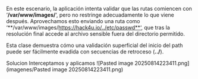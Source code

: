 En este escenario, la aplicación intenta validar que las rutas comiencen con ‘**/var/www/images/**‘, pero no restringe adecuadamente lo que viene después. Aprovechamos esto enviando una ruta como ‘**/var/www/images/https://hack4u.io/../etc/passwd**‘, que tras la resolución final accede al archivo sensible fuera del directorio permitido.

Esta clase demuestra cómo una validación superficial del inicio del path puede ser fácilmente evadida con secuencias de retroceso (**../**).

Solucion
Interceptamos y aplicamos
![Pasted image 20250814223411.png](imagenes/Pasted image 20250814223411.png)
